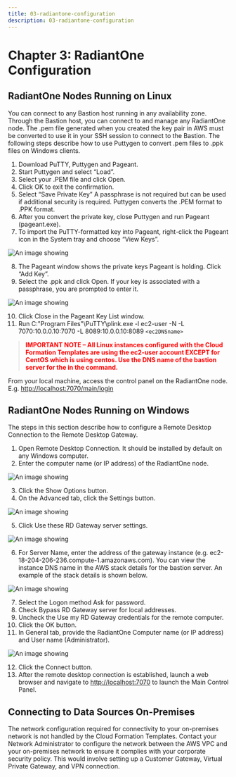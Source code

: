 ```yaml
---
title: 03-radiantone-configuration
description: 03-radiantone-configuration
---
```

         
# Chapter 3: RadiantOne Configuration

## RadiantOne Nodes Running on Linux

You can connect to any Bastion host running in any availability zone. Through the Bastion host,
you can connect to and manage any RadiantOne node. The .pem file generated when you
created the key pair in AWS must be converted to use it in your SSH session to connect to the
Bastion. The following steps describe how to use Puttygen to convert .pem files to .ppk files on
Windows clients.

1. Download PuTTY, Puttygen and Pageant.
2. Start Puttygen and select “Load”.
3. Select your .PEM file and click Open.
4. Click OK to exit the confirmation.
5. Select “Save Private Key” A passphrase is not required but can be used if additional security is required. Puttygen converts the .PEM format to .PPK format.
6. After you convert the private key, close Puttygen and run Pageant (pageant.exe).
7. To import the PuTTY-formatted key into Pageant, right-click the Pageant icon in the System tray and choose “View Keys”.

![An image showing ](Media/Image3.1.jpg)

8. The Pageant window shows the private keys Pageant is holding. Click “Add Key”.
9.  Select the .ppk and click Open. If your key is associated with a passphrase, you are prompted to enter it.

![An image showing ](Media/Image3.2.jpg)

10. Click Close in the Pageant Key List window.
11. Run C:\"Program Files"\PuTTY\plink.exe -l ec2-user -N -L 7070:10.0.0.10:7070 -L 8089:10.0.0.10:8089 `<ec2DNSname>`

><span style="color:red">**IMPORTANT NOTE – All Linux instances configured with the Cloud Formation Templates are using the ec2-user account EXCEPT for CentOS which is using centos. Use the DNS name of the bastion server for the <ec2DNSname> in the command.**

From your local machine, access the control panel on the RadiantOne node.
E.g. [http://localhost:7070/main/login](http://localhost:7070/main/login)

## RadiantOne Nodes Running on Windows

The steps in this section describe how to configure a Remote Desktop Connection to the
Remote Desktop Gateway.

1. Open Remote Desktop Connection. It should be installed by default on any Windows computer.
2. Enter the computer name (or IP address) of the RadiantOne node.

![An image showing ](Media/Image3.3.jpg)

3. Click the Show Options button.
4. On the Advanced tab, click the Settings button.

![An image showing ](Media/Image3.4.jpg)

5. Click Use these RD Gateway server settings.

![An image showing ](Media/Image3.5.jpg)

6. For Server Name, enter the address of the gateway instance (e.g. ec2-18-204-206-236.compute-1.amazonaws.com). You can view the instance DNS name in the AWS stack details for the bastion server. An example of the stack details is shown below.

![An image showing ](Media/Image3.6.jpg)

7. Select the Logon method Ask for password.
8. Check Bypass RD Gateway server for local addresses.
9.  Uncheck the Use my RD Gateway credentials for the remote computer.
10. Click the OK button.
11. In General tab, provide the RadiantOne Computer name (or IP address) and User name (Administrator).

![An image showing ](Media/Image3.7.jpg)

12. Click the Connect button.
13. After the remote desktop connection is established, launch a web browser and navigate to [http://localhost:7070](http://localhost:7070) to launch the Main Control Panel.

## Connecting to Data Sources On-Premises

The network configuration required for connectivity to your on-premises network is not handled by the Cloud Formation Templates. Contact your Network Administrator to configure the
network between the AWS VPC and your on-premises network to ensure it complies with your corporate security policy. This would involve setting up a Customer Gateway, Virtual Private
Gateway, and VPN connection.